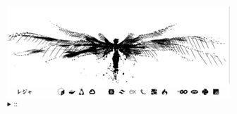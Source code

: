 <img src="./banner.png">
<details><summary> :: </summary>
<!--START_SECTION:waka-->

```
From: 09 August 2024 - To: 10 August 2025

Total Time: 1,710 hrs 7 mins

Python                     415 hrs 41 mins //////-------------------   22.50 %
PHP                        365 hrs 8 mins  /////--------------------   19.77 %
Markdown                   219 hrs 42 mins ///----------------------   11.89 %
Other                      137 hrs 4 mins  //-----------------------   07.42 %
```

<!--END_SECTION:waka-->
</details>
